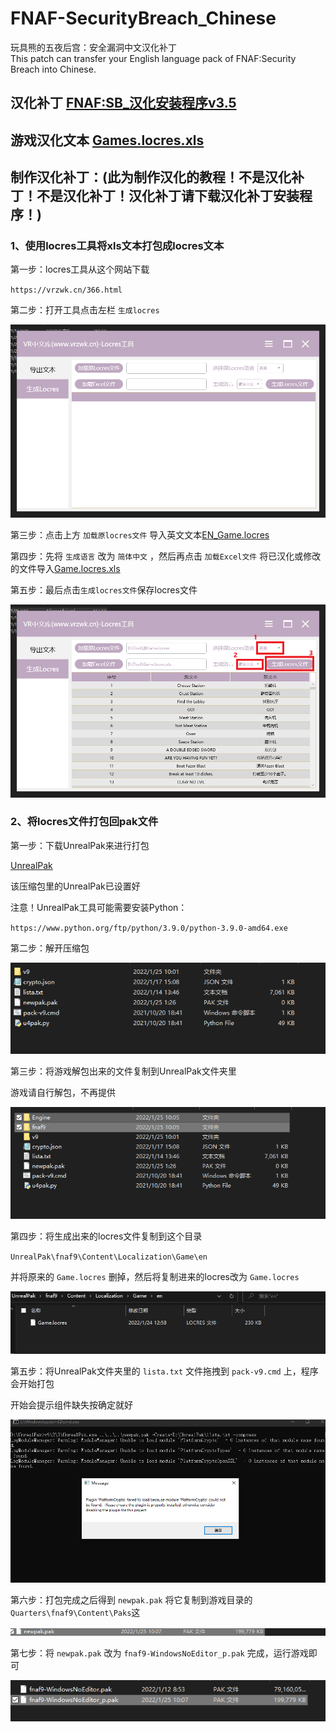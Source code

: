 # FNAF-SecurityBreach_Chinese
玩具熊的五夜后宫：安全漏洞中文汉化补丁  
This patch can transfer your English language pack of FNAF:Security Breach into Chinese. <br/>

## 汉化补丁 [FNAF:SB_汉化安装程序v3.5](https://github.com/HanFengRuYue/FNAF-SecurityBreach_Chinese/releases/download/Install_v3.5/Fnaf-Security.Breach-Chinese.Patch.exe) <br/>

## 游戏汉化文本 [Games.locres.xls](src/Game.locres.xls) <br/>

## 制作汉化补丁：(此为制作汉化的教程！不是汉化补丁！不是汉化补丁！汉化补丁请下载汉化补丁安装程序！)

### 1、使用locres工具将xls文本打包成locres文本

第一步：locres工具从这个网站下载

`https://vrzwk.cn/366.html`

第二步：打开工具点击左栏 `生成locres`

![avatar](image/1.png)

第三步：点击上方 `加载原locres文件` 导入英文文本[EN_Game.locres](src/EN_Game.locres) 

第四步：先将 `生成语言` 改为 `简体中文` ，然后再点击 `加载Excel文件` 将已汉化或修改的文件导入[Game.locres.xls](src/Game.locres.xls) 

第五步：最后点击`生成locres文件`保存locres文件

![](image/4.png) 


### 2、将locres文件打包回pak文件

第一步：下载UnrealPak来进行打包 

[UnrealPak](program/UnrealPak.zip) 

该压缩包里的UnrealPak已设置好

注意！UnrealPak工具可能需要安装Python：

`https://www.python.org/ftp/python/3.9.0/python-3.9.0-amd64.exe`

第二步：解开压缩包

![](image/7.png) 

第三步：将游戏解包出来的文件复制到UnrealPak文件夹里

游戏请自行解包，不再提供 <br/>

![](image/8.png) 

第四步：将生成出来的locres文件复制到这个目录

`UnrealPak\fnaf9\Content\Localization\Game\en`

并将原来的 `Game.locres` 删掉，然后将复制进来的locres改为 `Game.locres`

![](image/9.png)

第五步：将UnrealPak文件夹里的 `lista.txt` 文件拖拽到 `pack-v9.cmd` 上，程序会开始打包

开始会提示组件缺失按确定就好

![](image/10.png)

第六步：打包完成之后得到 `newpak.pak` 将它复制到游戏目录的 `Quarters\fnaf9\Content\Paks`这

![](image/11.png)

第七步：将 `newpak.pak` 改为 `fnaf9-WindowsNoEditor_p.pak` 完成，运行游戏即可

![](image/12.png)
